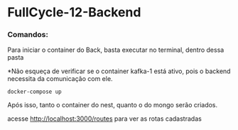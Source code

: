 # FullCycle-12-Backend

<h3>Comandos:</h3>

<p>Para iniciar o container do Back, basta executar no terminal, dentro dessa pasta</p>
<p>*Não esqueça de verificar se o container kafka-1 está ativo, pois o backend necessita da comunicação com ele.</p>

```
docker-compose up 
```
<p>Após isso, tanto o container do nest, quanto o do mongo serão criados.</p>
<p>acesse <a href="http://localhost:3000/routes">http://localhost:3000/routes</a> para ver as rotas cadastradas</p>